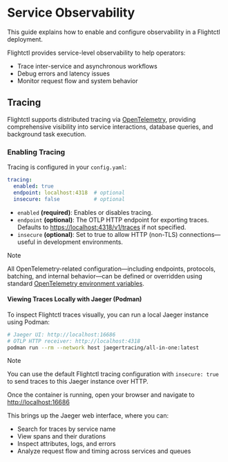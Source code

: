 # Service Observability

This guide explains how to enable and configure observability in a Flightctl deployment.

Flightctl provides service-level observability to help operators:

- Trace inter-service and asynchronous workflows
- Debug errors and latency issues
- Monitor request flow and system behavior

## Tracing

Flightctl supports distributed tracing via [OpenTelemetry](https://opentelemetry.io/), providing comprehensive visibility into service interactions, database queries, and background task execution.

### Enabling Tracing

Tracing is configured in your `config.yaml`:

```yaml
tracing:
  enabled: true
  endpoint: localhost:4318  # optional
  insecure: false           # optional
```

- `enabled` **(required)**: Enables or disables tracing.
- `endpoint` **(optional)**: The OTLP HTTP endpoint for exporting traces. Defaults to [https://localhost:4318/v1/traces](https://localhost:4318/v1/traces) if not specified.
- `insecure` **(optional)**: Set to true to allow HTTP (non-TLS) connections—useful in development environments.

> [!NOTE]
> All OpenTelemetry-related configuration—including endpoints, protocols, batching, and internal behavior—can be defined or overridden using standard [OpenTelemetry environment variables](https://github.com/open-telemetry/opentelemetry-specification/blob/main/specification/protocol/exporter.md).

#### Viewing Traces Locally with Jaeger (Podman)

To inspect Flightctl traces visually, you can run a local Jaeger instance using Podman:

```bash
# Jaeger UI: http://localhost:16686
# OTLP HTTP receiver: http://localhost:4318
podman run --rm --network host jaegertracing/all-in-one:latest
```

> [!NOTE]
> You can use the default Flightctl tracing configuration with `insecure: true` to send traces to this Jaeger instance over HTTP.

Once the container is running, open your browser and navigate to [http://localhost:16686](http://localhost:16686)

This brings up the Jaeger web interface, where you can:

- Search for traces by service name
- View spans and their durations
- Inspect attributes, logs, and errors
- Analyze request flow and timing across services and queues
